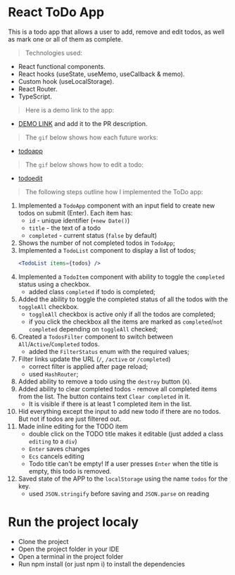 # React ToDo App

This is a todo app that allows a user to add, remove and edit todos, as well as mark one or all of them as complete.


> Technologies used:
  - React functional components.
  - React hooks (useState, useMemo, useCallback & memo).
  - Custom hook (useLocalStorage).
  - React Router.
  - TypeScript.


> Here is a demo link to the app:
  - [DEMO LINK](https://MeshackDev.github.io/react_todo-app/) and add it to the PR description.


> The `gif` below shows how each future works:
  - [todoapp](./description/todoapp.gif)


> The `gif` below shows how to edit a todo:
  - [todoedit](./description/edittodo.gif)


> The following steps outline how I implemented the ToDo app:
1. Implemented a `TodoApp` component with an input field to create new todos on submit (Enter). Each item has:
    - `id` - unique identifier (`+new Date()`)
    - `title` - the text of a todo
    - `completed` - current status (`false` by default)
2. Shows the number of not completed todos in `TodoApp`;
3. Implemented a `TodoList` component to display a list of todos;
    ```jsx harmony
    <TodoList items={todos} />
    ```
4. Implemented a `TodoItem` component with ability to toggle the `completed` status using a checkbox.
    - added class `completed` if todo is completed;
5. Added the ability to toggle the completed status of all the todos with the `toggleAll` checkbox.
    - `toggleAll` checkbox is active only if all the todos are completed;
    - if you click the checkbox all the items are marked as `completed`/`not completed` depending on `toggleAll` checked;
6. Created a `TodosFilter` component to switch between `All`/`Active`/`Completed` todos.
    - added the `FilterStatus` enum with the required values;
7. Filter links update the URL (`/`, `/active` or `/completed`)
    - correct filter is applied after page reload;
    - used `HashRouter`;
8. Added ability to remove a todo using the `destroy` button (`X`).
9. Added ability to clear completed todos - remove all completed items from the list. The button contains text `Clear completed` in it.
    - It is visible if there is at least 1 completed item in the list.
10. Hid everything except the input to add new todo if there are no todos. But not if todos are just filtered out.
11. Made inline editing for the TODO item
    - double click on the TODO title makes it editable (just added a class `editing` to a `div`)
    - `Enter` saves changes
    - `Ecs` cancels editing
    - Todo title can't be empty! If a user presses `Enter` when the title is empty, this todo is removed.
12. Saved state of the APP to the `localStorage` using the name `todos` for the key.
    - used `JSON.stringify` before saving and `JSON.parse` on reading


# Run the project localy
- Clone the project
- Open the project folder in your IDE
- Open a terminal in the project folder
- Run npm install (or just npm i) to install the dependencies
